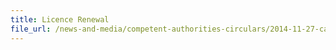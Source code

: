 ```yaml
---
title: Licence Renewal 
file_url: /news-and-media/competent-authorities-circulars/2014-11-27-ca.pdf
---
```

